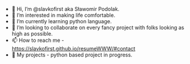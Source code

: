- 👋 Hi, I’m @slavkofirst aka Sławomir Podolak.
- 👀 I’m interested in making life comfortable.
- 🌱 I’m currently learning python language.
- 💞️ I’m looking to collaborate on every fancy project with folks looking as high as possible. 
- 📫 How to reach me - https://slavkofirst.github.io/resumeWWW/#contact
- 💾 My projects - python based project in progress.

<!---
slavkofirst/slavkofirst is a ✨ special ✨ repository because its `README.md` (this file) appears on your GitHub profile.
You can click the Preview link to take a look at your changes.
--->
